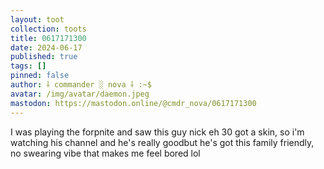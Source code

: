 ```yaml
---
layout: toot
collection: toots
title: 0617171300
date: 2024-06-17
published: true
tags: []
pinned: false
author: ⸸ commander ░ nova ⸸ :~$
avatar: /img/avatar/daemon.jpeg
mastodon: https://mastodon.online/@cmdr_nova/0617171300
---
```


I was playing the forpnite and saw this guy nick eh 30 got a skin, so i'm watching his channel and he's really goodbut he's got this family friendly, no swearing vibe that makes me feel bored lol
